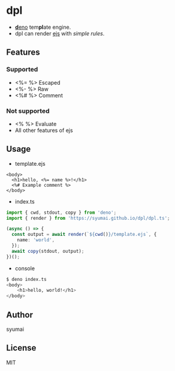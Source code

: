 # dpl

- [**d**eno](https://github.com/denoland/deno) tem**pl**ate engine.
- dpl can render [ejs](https://ejs.co) with _simple rules_.

## Features

### Supported

- <%= %> Escaped
- <%- %> Raw
- <%# %> Comment

### Not supported

- <% %> Evaluate
- All other features of ejs

## Usage

- template.ejs

```ejs
<body>
  <h1>hello, <%= name %>!</h1>
  <%# Example comment %>
</body>
```

- index.ts

```ts
import { cwd, stdout, copy } from 'deno';
import { render } from 'https://syumai.github.io/dpl/dpl.ts';

(async () => {
  const output = await render(`${cwd()}/template.ejs`, {
    name: 'world',
  });
  await copy(stdout, output);
})();
```

- console

```sh
$ deno index.ts
<body>
    <h1>hello, world!</h1>
</body>
```

## Author

syumai

## License

MIT
